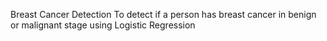 Breast Cancer Detection
To detect if a person has breast cancer in benign or malignant stage using Logistic Regression
